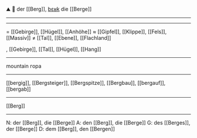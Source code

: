 ⛰️ 🔵 der [[Berg]], [bɛʁk](https://youglish.com/pronounce/Berg/german)
die [[Berge]]

---

---
= [[Gebirge]], [[Hügel]], [[Anhöhe]]
≈ [[Gipfel]], [[Klippe]], [[Fels]], [[Massiv]]
≠ [[Tal]], [[Ebene]], [[Flachland]]

, [[Gebirge]], [[Tal]], [[Hügel]], [[Hang]]


---
mountain
гора

---
[[bergig]], [[Bergsteiger]], [[Bergspitze]], [[Bergbau]], [[bergauf]], [[bergab]]

---
[[Berg]]


---
N: der [[Berg]], die [[Berge]]
A: den [[Berg]], die [[Berge]]
G: des [[Berges]], der [[Berge]]
D: dem [[Berg]], den [[Bergen]]
